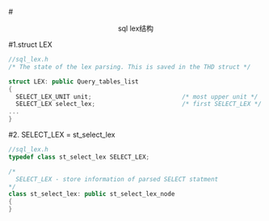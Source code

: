 #<center>sql lex结构</center>

#1.struct LEX

```cpp
//sql_lex.h
/* The state of the lex parsing. This is saved in the THD struct */

struct LEX: public Query_tables_list
{
  SELECT_LEX_UNIT unit;                         /* most upper unit */
  SELECT_LEX select_lex;                        /* first SELECT_LEX */
...
}
```

#2. SELECT_LEX = st_select_lex

```cpp
//sql_lex.h
typedef class st_select_lex SELECT_LEX;

/*
  SELECT_LEX - store information of parsed SELECT statment
*/
class st_select_lex: public st_select_lex_node
{
}

```
